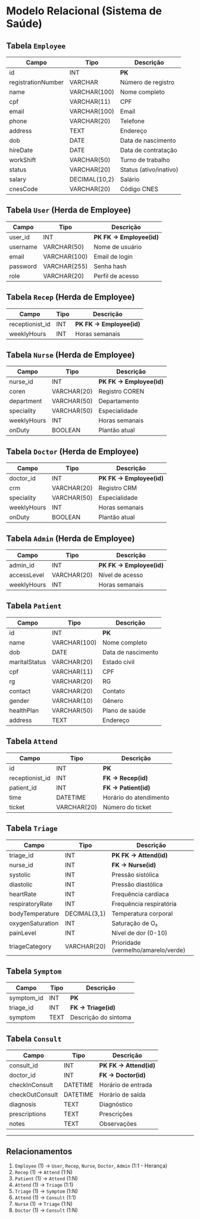 # Modelo Relacional (Sistema de Saúde)

## Tabela `Employee`
| Campo               | Tipo         | Descrição               |
|---------------------|--------------|-------------------------|
| id                  | INT          | **PK**                  |
| registrationNumber  | VARCHAR      | Número de registro      |
| name                | VARCHAR(100) | Nome completo           |
| cpf                 | VARCHAR(11)  | CPF                     |
| email               | VARCHAR(100) | Email                   |
| phone               | VARCHAR(20)  | Telefone                |
| address             | TEXT         | Endereço                |
| dob                 | DATE         | Data de nascimento      |
| hireDate            | DATE         | Data de contratação     |
| workShift           | VARCHAR(50)  | Turno de trabalho       |
| status              | VARCHAR(20)  | Status (ativo/inativo)  |
| salary              | DECIMAL(10,2)| Salário                 |
| cnesCode            | VARCHAR(20)  | Código CNES             |

## Tabela `User` (Herda de Employee)
| Campo       | Tipo         | Descrição               |
|-------------|--------------|-------------------------|
| user_id     | INT          | **PK FK → Employee(id)**|
| username    | VARCHAR(50)  | Nome de usuário         |
| email       | VARCHAR(100) | Email de login          |
| password    | VARCHAR(255) | Senha hash              |
| role        | VARCHAR(20)  | Perfil de acesso        |

## Tabela `Recep` (Herda de Employee)
| Campo            | Tipo         | Descrição               |
|------------------|--------------|-------------------------|
| receptionist_id  | INT          | **PK FK → Employee(id)**|
| weeklyHours      | INT          | Horas semanais         |

## Tabela `Nurse` (Herda de Employee)
| Campo            | Tipo         | Descrição               |
|------------------|--------------|-------------------------|
| nurse_id         | INT          | **PK FK → Employee(id)**|
| coren            | VARCHAR(20)  | Registro COREN          |
| department       | VARCHAR(50)  | Departamento            |
| speciality       | VARCHAR(50)  | Especialidade           |
| weeklyHours      | INT          | Horas semanais         |
| onDuty           | BOOLEAN      | Plantão atual           |

## Tabela `Doctor` (Herda de Employee)
| Campo            | Tipo         | Descrição               |
|------------------|--------------|-------------------------|
| doctor_id        | INT          | **PK FK → Employee(id)**|
| crm              | VARCHAR(20)  | Registro CRM            |
| speciality       | VARCHAR(50)  | Especialidade           |
| weeklyHours      | INT          | Horas semanais         |
| onDuty           | BOOLEAN      | Plantão atual           |

## Tabela `Admin` (Herda de Employee)
| Campo            | Tipo         | Descrição               |
|------------------|--------------|-------------------------|
| admin_id         | INT          | **PK FK → Employee(id)**|
| accessLevel      | VARCHAR(20)  | Nível de acesso         |
| weeklyHours      | INT          | Horas semanais         |

## Tabela `Patient`
| Campo           | Tipo         | Descrição               |
|-----------------|--------------|-------------------------|
| id              | INT          | **PK**                  |
| name            | VARCHAR(100) | Nome completo           |
| dob             | DATE         | Data de nascimento      |
| maritalStatus   | VARCHAR(20)  | Estado civil            |
| cpf             | VARCHAR(11)  | CPF                     |
| rg              | VARCHAR(20)  | RG                      |
| contact         | VARCHAR(20)  | Contato                 |
| gender          | VARCHAR(10)  | Gênero                  |
| healthPlan      | VARCHAR(50)  | Plano de saúde          |
| address         | TEXT         | Endereço                |

## Tabela `Attend`
| Campo            | Tipo         | Descrição               |
|------------------|--------------|-------------------------|
| id               | INT          | **PK**                  |
| receptionist_id  | INT          | **FK → Recep(id)**      |
| patient_id       | INT          | **FK → Patient(id)**    |
| time             | DATETIME     | Horário do atendimento  |
| ticket           | VARCHAR(20)  | Número do ticket        |

## Tabela `Triage`
| Campo               | Tipo         | Descrição               |
|---------------------|--------------|-------------------------|
| triage_id           | INT          | **PK FK → Attend(id)**  |
| nurse_id            | INT          | **FK → Nurse(id)**      |
| systolic            | INT          | Pressão sistólica       |
| diastolic           | INT          | Pressão diastólica      |
| heartRate           | INT          | Frequência cardíaca     |
| respiratoryRate     | INT          | Frequência respiratória |
| bodyTemperature     | DECIMAL(3,1) | Temperatura corporal    |
| oxygenSaturation    | INT          | Saturação de O₂         |
| painLevel           | INT          | Nível de dor (0-10)     |
| triageCategory      | VARCHAR(20)  | Prioridade (vermelho/amarelo/verde) |

## Tabela `Symptom`
| Campo            | Tipo         | Descrição               |
|------------------|--------------|-------------------------|
| symptom_id       | INT          | **PK**                  |
| triage_id        | INT          | **FK → Triage(id)**     |
| symptom          | TEXT         | Descrição do sintoma    |

## Tabela `Consult`
| Campo            | Tipo         | Descrição               |
|------------------|--------------|-------------------------|
| consult_id       | INT          | **PK FK → Attend(id)**  |
| doctor_id        | INT          | **FK → Doctor(id)**     |
| checkInConsult   | DATETIME     | Horário de entrada      |
| checkOutConsult  | DATETIME     | Horário de saída        |
| diagnosis        | TEXT         | Diagnóstico             |
| prescriptions    | TEXT         | Prescrições             |
| notes            | TEXT         | Observações             |

---

## Relacionamentos
1. `Employee` (1) → `User`, `Recep`, `Nurse`, `Doctor`, `Admin` (1:1 - Herança)  
2. `Recep` (1) → `Attend` (1:N)  
3. `Patient` (1) → `Attend` (1:N)  
4. `Attend` (1) → `Triage` (1:1)  
5. `Triage` (1) → `Symptom` (1:N)  
6. `Attend` (1) → `Consult` (1:1)  
7. `Nurse` (1) → `Triage` (1:N)  
8. `Doctor` (1) → `Consult` (1:N)  